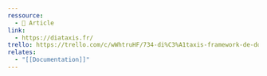 ```yaml
---
ressource:
  - 📰 Article
link:
  - https://diataxis.fr/
trello: https://trello.com/c/wWhtruHF/734-di%C3%A1taxis-framework-de-documentation
relates:
  - "[[Documentation]]"
---
```

